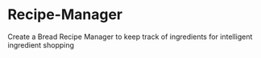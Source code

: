 # Recipe-Manager
Create a Bread Recipe Manager to keep  track of ingredients for intelligent ingredient shopping
